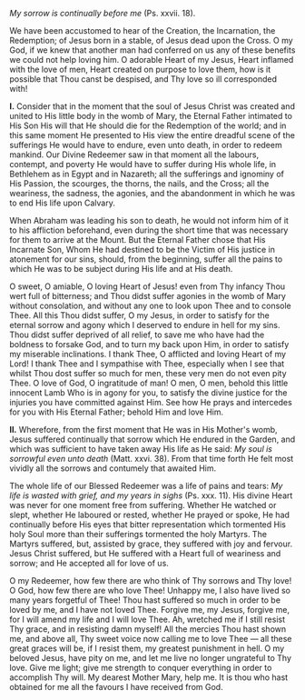 
*My sorrow is continually before me* (Ps. xxvii. 18).

We have been accustomed to hear of the Creation, the Incarnation, the Redemption; of Jesus born in a stable, of Jesus dead upon the Cross. O my God, if we knew that another man had conferred on us any of these benefits we could not help loving him. O adorable Heart of my Jesus, Heart inflamed with the love of men, Heart created on purpose to love them, how is it possible that Thou canst be despised, and Thy love so ill corresponded with!

**I\.** Consider that in the moment that the soul of Jesus Christ was created and united to His little body in the womb of Mary, the Eternal Father intimated to His Son His will that He should die for the Redemption of the world; and in this same moment He presented to His view the entire dreadful scene of the sufferings He would have to endure, even unto death, in order to redeem mankind. Our Divine Redeemer saw in that moment all the labours, contempt, and poverty He would have to suffer during His whole life, in Bethlehem as in Egypt and in Nazareth; all the sufferings and ignominy of His Passion, the scourges, the thorns, the nails, and the Cross; all the weariness, the sadness, the agonies, and the abandonment in which he was to end His life upon Calvary.

When Abraham was leading his son to death, he would not inform him of it to his affliction beforehand, even during the short time that was necessary for them to arrive at the Mount. But the Eternal Father chose that His Incarnate Son, Whom He had destined to be the Victim of His justice in atonement for our sins, should, from the beginning, suffer all the pains to which He was to be subject during His life and at His death.

O sweet, O amiable, O loving Heart of Jesus! even from Thy infancy Thou wert full of bitterness; and Thou didst suffer agonies in the womb of Mary without consolation, and without any one to look upon Thee and to console Thee. All this Thou didst suffer, O my Jesus, in order to satisfy for the eternal sorrow and agony which I deserved to endure in hell for my sins. Thou didst suffer deprived of all relief, to save me who have had the boldness to forsake God, and to turn my back upon Him, in order to satisfy my miserable inclinations. I thank Thee, O afflicted and loving Heart of my Lord! I thank Thee and I sympathise with Thee, especially when I see that whilst Thou dost suffer so much for men, these very men do not even pity Thee. O love of God, O ingratitude of man! O men, O men, behold this little innocent Lamb Who is in agony for you, to satisfy the divine justice for the injuries you have committed against Him. See how He prays and intercedes for you with His Eternal Father; behold Him and love Him.

**II\.** Wherefore, from the first moment that He was in His Mother\'s womb, Jesus suffered continually that sorrow which He endured in the Garden, and which was sufficient to have taken away His life as He said: *My soul is sorrowful even unto death* (Matt. xxvi. 38). From that time forth He felt most vividly all the sorrows and contumely that awaited Him.

The whole life of our Blessed Redeemer was a life of pains and tears: *My life is wasted with grief, and my years in sighs* (Ps. xxx. 11). His divine Heart was never for one moment free from suffering. Whether He watched or slept, whether He laboured or rested, whether He prayed or spoke, He had continually before His eyes that bitter representation which tormented His holy Soul more than their sufferings tormented the holy Martyrs. The Martyrs suffered, but, assisted by grace, they suffered with joy and fervour. Jesus Christ suffered, but He suffered with a Heart full of weariness and sorrow; and He accepted all for love of us.

O my Redeemer, how few there are who think of Thy sorrows and Thy love! O God, how few there are who love Thee! Unhappy me, I also have lived so many years forgetful of Thee! Thou hast suffered so much in order to be loved by me, and I have not loved Thee. Forgive me, my Jesus, forgive me, for I will amend my life and I will love Thee. Ah, wretched me if I still resist Thy grace, and in resisting damn myself! All the mercies Thou hast shown me, and above all, Thy sweet voice now calling me to love Thee — all these great graces will be, if I resist them, my greatest punishment in hell. O my beloved Jesus, have pity on me, and let me live no longer ungrateful to Thy love. Give me light; give me strength to conquer everything in order to accomplish Thy will. My dearest Mother Mary, help me. It is thou who hast obtained for me all the favours I have received from God.

